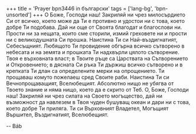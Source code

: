 +++
title = 'Prayer bpn3446 in български'
tags = ['lang-bg', 'bpn-unsorted']
+++
О Боже, Господи наш! Закриляй ни чрез милосърдието Си от всичко, което може да Ти е противно и удостои ни с това, което добре Ти подобава. Дай ни още от Своята благодат и благослови ни. Прости ни за нещата, които сме сторили, измий греховете ни и прости ни с великодушната Си прошка. Наистина Ти си Най-въздигнатият, Себесъщният.
Любящото Ти провидение обгърна всичко сътворено в небесата и на земята и прошката Ти надхвърли цялото сътворение. Твоя е върховната власт; в Твоите ръце са Царствата на Сътворението и Откровението; в дясната Си ръка Ти държиш всичко сътворено и в крепката Ти длан са определените мерки на опрощението. Ти прощаваш комуто пожелаеш сред Своите раби. Наистина Ти си Вечнопрощаващият, Вселюбещият. Абсолютно нищо не убягва от Твоето знание и няма нищо, което да е скрито от Теб.
О, Боже, Господи наш! Закриляй ни чрез силата на Своето могъщество, дай ни възможност да навлезем в Твоя чуден бушуващ океан и дари ни с това, което добре Ти приляга.
Ти си Върховният Владетел, Могъщият Вършител, Въздигнатият, Вселюбещият.

-- Báb
